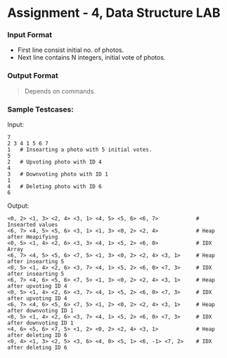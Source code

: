 # Assignment - 4, Data Structure LAB

### Input Format
* First line consist initial no. of photos.
* Next line contains N integers, initial vote of photos.

### Output Format
> Depends on commands.

### Sample Testcases:
Input:  
```
7
2 3 4 1 5 6 7
1	# Insearting a photo with 5 initial votes.
5
2	# Upvoting photo with ID 4 
4
3	# Downvoting photo with ID 1
1
4	# Deleting photo with ID 6
6
```

Output:
```
<0, 2> <1, 3> <2, 4> <3, 1> <4, 5> <5, 6> <6, 7> 	        # Insearted values
<6, 7> <4, 5> <5, 6> <3, 1> <1, 3> <0, 2> <2, 4> 	        # Heap after Heapifying
<0, 5> <1, 4> <2, 6> <3, 3> <4, 1> <5, 2> <6, 0> 	        # IDX Array
<6, 7> <4, 5> <5, 6> <7, 5> <1, 3> <0, 2> <2, 4> <3, 1>		# Heap after insearting 5
<0, 5> <1, 4> <2, 6> <3, 7> <4, 1> <5, 2> <6, 0> <7, 3>		# IDX after insearting 5
<6, 7> <4, 6> <5, 6> <7, 5> <1, 3> <0, 2> <2, 4> <3, 1> 	# Heap after upvoting ID 4
<0, 5> <1, 4> <2, 6> <3, 7> <4, 1> <5, 2> <6, 0> <7, 3>		# IDX after upvoting ID 4
<6, 7> <4, 6> <5, 6> <7, 5> <1, 2> <0, 2> <2, 4> <3, 1> 	# Heap after downvoting ID 1
<0, 5> <1, 4> <2, 6> <3, 7> <4, 1> <5, 2> <6, 0> <7, 3> 	# IDX after downvoting ID 1
<4, 6> <5, 6> <7, 5> <1, 2> <0, 2> <2, 4> <3, 1> 	        # Heap after deleting ID 6
<0, 4> <1, 3> <2, 5> <3, 6> <4, 0> <5, 1> <6, -1> <7, 2>	# IDX after deleting ID 6
```
